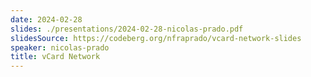 ```yaml
---
date: 2024-02-28
slides: ./presentations/2024-02-28-nicolas-prado.pdf
slidesSource: https://codeberg.org/nfraprado/vcard-network-slides
speaker: nicolas-prado
title: vCard Network
---
```

